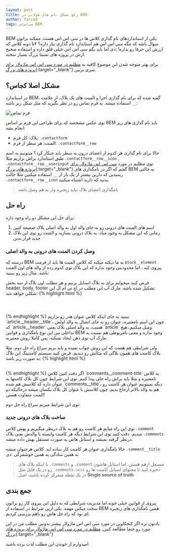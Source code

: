 ```yaml
---
layout: post
title: رفع مشکل نام های طولانی در BEM
author: farzad
tags: سی‌اس‌اس BEM
---
```


BEM یکی از استانداردهای نام گذاری کلاس ها در سی اس اس هست. ممکنه براتون سوال باشه که مگه سی اس اس هم استاندارد نام گذاری نیاز داره؟ ۴تا دونه کلاس که ارزش این حرفا رو نداره! :دی
اما باید بگم سی اس اس خیلی قلق داره و استفاده صحیح ازش در پروژه های نسبتا بزرگ بسیار سخته.

 برای بهتر متوجه شدن این موضوع کافیه به
[مطلبم در مورد سی اس اس ماژولار برای پروژه های بزرگ](/سی-اس-اس-ماژولار-برای-پروژه-های-بزرگ/){:target="_blank"}
سری بزنین.

## مشکل اصلا کجاس؟
در استاندارد BEM، گفته شده که برای نام گذاری اجزا و المنت های یک بلاک، از علامت `__` استفاده میشه. یه فرم تماس رو در نظر بگیرید که مثل شکل زیر باشه:

![فرم تماس](https://image.ibb.co/gFjkLa/contact_form.jpg "فرم تماس")

توی عکس مشخصه که برای طراحی این فرم بر اساس BEM باید نام گذاری های زیر انجام بشه:
* بلاک: کل فرم: `.contactform`
* المنت: هر سطر از فرم: `.contactform__row`

حالا برای نام گذاری هر کدوم از اعضای درون یه سطر باید چیکار کرد؟ میتونیم یه اسم طبق استاندارد براش بزاریم مثلا `.contactform__row__icon` , ‍‍`.contactform__row__userinput`
  توی مطلبم در مورد [سی اس اس ماژولار برای پروژه های بزرگ](/سی-اس-اس-ماژولار-برای-پروژه-های-بزرگ/){:target="_blank"} گفتم که اگر در نامگذاری های BEM به حالتی رسیدین که دارین بیشتر از یک بار از `__` استفاده میکنین مثلا حالت `.contactform__row__icon` بدنید که دارید اشتباه میکنید.

> نامگذاری اعضای بلاک نباید زنجیره وار به هم وصل باشه

## راه حل

برای حل این مشکل دو راه وجود داره:
1. اسم های المنت های درونی رو به جای والد اول به والد اصلی بلاک ضمیمه کنین
2. زمانی که این مشکل به وجود میاد، یه بلاک درونی بسازید و المنت رو توی این بلاک جدید قرار بدین

### وصل کردن المنت های درونی به والد اصلی
درسته که BEM به ما دیکته میکنه که کلاس المنت ها باید از فرمت `block__element` پیروی کنه ، اما محدودیتی وجود نداره که این بلاک توی کدوم رده از والد های اون المنت باشه. مثال زیر رو ببینید:

فرض کنید میخوایم برای یه بلاگ استایل بزنیم و هر مطلب اون بلاگ از سه بخش header, body, footer تشکیل شده باشه. مارک آپ این مطلب در اچ تی ام ال این شکلی خواهد شد:
{% highlight html %}
<article class="article">
  <header class="article__header">
    <h1 class="article__title"></h1>
  </header>
</article>
{% endhighlight %}
ببینید به جای اینکه کلاس عنوان هدر رو بزاریم `article__header__title`، چون این اسم نامعتبره، عنوان رو به جای اتصال به والد اولش که `article__header` هست، به والد اصلی بلاک یعنی `article` وصل میکنیم. هیج تداخلی بین این نوع نامگذاری و قوانین BEM وجود نداره و معنی نامربوطی هم نسبت به مارک آپ توی ذهن ایجاد نمیکنه. پس کاملا روش معتبریه.

ولی شرایطی هم هست که این روش جواب نمیده و باید بریم سراغ راه حل دوم. مثلا بلاک کامنت های همون بلاگی که مثالش رو دیدیم. فرض کنید سیستم کامنتینگ این بلاگ به صورت زیر باشه:
{% highlight html %}
<section class="comments">
  <h2 class="comments__title"></h2>
  <article class="comments__comment">
    <h3 class="comments__comment-title"></h3>
  </article>
  <article class="comments__comment">
    <h3 class="comments__comment-title"></h3>
  </article>
  <!-- ... -->
</section>
{% endhighlight %}
اگر دقت کنین کلاس `comments__comment-title` یه کلاس نامعتبره و مثلا باید براش راه حلی پیدا کنیم. توی این شرایط چون کل بلاک کامنتها یه عنوان داره که کلاسش هم شده `comments__title`، دیگه نمیتونیم عنوان هر کامنت رو هم به والد بالاتر ارجاع بدیم. چون کلاسش با عنوان کل بلاک یکسان میشه درحالیکه دو المنت متفاوت هستن!

توی این شرایط میریم سراغ راه حل دوم:

### ساخت بلاک های درونی جدید
توی این راه میایم هر کامنت رو هم یه بلاک درنظر میگیریم و بهش کلاس `.comment` میدیم. دقت کنید توی این شرایط دیگه هر کامنت وابسته با والدش یعنی بلاک `.comments` درنظر گرفته نمیشه و استایل هاش به صورت مستقل بهش داده میشه.

حالا نامگذاری عنوان هر کامنت کار ساده ایه. کلاس هرعنوان میشه ‍‍`.comment__title` به همین سادگی یه همین خوشمزگی :دی

> با اینکه بلاک های `.comments`  و `.comment` مستقل ازهم هستن،‌ اما استایل هاشون رو در یک فایل مثل `_comments.scss` ذخیره کنید تا محتوای استایل کامنت ها رو در یک نقطه متمرکز کرده باشید. اصل __Single source of truth__

## جمع بندی

پیروی از قوانین خیلی خوبه اما مدیریت شرایطی که به دلیل این پیروی کار رو براتون سخت میکنن مهمه. یکی ازین شرایط در استفاده از BEM همین نامگذاری های زنجیره ای بود که راه حل هاش رو باهم بررسی کردیم.

یادتون نره اگر کنجکاوین در مورد سی اس اس ماژولار بیشتر بدونین مطلب من در این مورد رو حتما مطالعه کنین.
[مطلبم در مورد سی اس اس ماژولار برای پروژه های بزرگ](/سی-اس-اس-ماژولار-برای-پروژه-های-بزرگ/){:target="_blank"}

امیدوارم از خوندن این مطلب لذت برده باشید.
